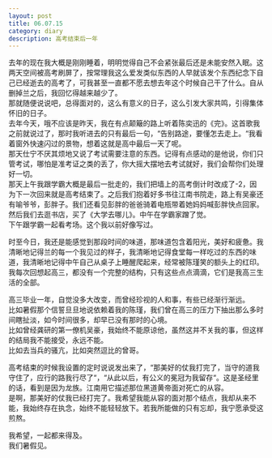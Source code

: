 ```yaml
---
layout: post
title: 06.07.15
category: diary
description: 高考结束后一年
---
```

去年的现在我大概是刚刚睡着，明明觉得自己不会紧张最后还是未能安然入眠。这两天空间被高考刷屏了，按常理我这么爱发类似东西的人早就该发个东西纪念下自己已经逝去的高考了，可我甚至一直都不愿去想去年这个时候自己干了什么。自从删掉兰之后，我回忆得越来越少了。  
那就随便说说吧，总得面对的，这么有意义的日子，这么引发大家共鸣，引得集体怀旧的日子。  
去年今天，哦不应该是昨天，我在有点颠簸的路上听着陈奕迅的《完》。这首歌我之前就说过了，那时我听进去的只有最后一句，“告别路途，要懂怎去走上。“我看着窗外快速闪过的景物，想着这就是高中最后一天了呢。  
那天仕宁不厌其烦地又说了考试需要注意的东西。记得有点感动的是他说，你们只管考试，哪怕是准考证之类的丢了，你大摇大摆地去考试就好，我们会帮你们处理好一切。  
那天上午我跟学霸大概是最后一批走的，我们把墙上的高考倒计时改成了-2，因为下一次回来就是高考结束了。之后我们抱着好多书往江南书院走，路上有吴豪还有喻爷爷，彭胖子。我们还看见彭胖的爸爸骑着电瓶带着她妈妈喊彭胖快点回家。然后我们去逛书店，买了《大学去哪儿》。中午在学霸家蹭了觉。  
下午跟学霸一起看考场。这个我以前好像写过。  

时至今日，我还是能感觉到那段时间的味道，那味道包含着阳光，美好和疲惫。我清晰地记得兰的每一个我见过的样子，我清晰地记得食堂每一样吃过的东西的味道，我清晰地记得中午自己从桌子上睡醒爬起来，经常被陈瑾笑的额头上的红印。我每次回想起高三，都没有一个完整的结构，只有这些点点滴滴，它们是我高三生活的全部。  

高三毕业一年，自觉没多大改变，而曾经珍视的人和事，有些已经渐行渐远。  
比如暑假那个信誓旦旦地说依赖着我的陈瑾，我们曾在高三的压力下抽出那么多时间瞎扯淡，如今时间很多，却早已没有那时的心境。  
比如曾经龚研的第一僚机吴豪，我始终不能原谅他，虽然这并不关我的事，但这样的结局我不能接受，永远不能。  
比如去当兵的骚亢，比如突然逗比的曾哥。  

高考结束的时候我设置的定时说说发出来了，“那美好的仗我打完了，当守的道我守住了，应行的路我行尽了“，“从此以后，有公义的冕冠为我留存“。这是圣经里的话，看到是因为龙族。江南用它描述那位黑道黄帝面对死亡的从容。  
是啊，那美好的仗我已经打完了。我希望我能从容的面对那个结点，我却从来不能，我始终存在执念，始终不能轻轻放下。若我所能做的只有忘却，我宁愿承受这煎熬。  

我希望，一起都来得及。  
我们暑假见。
